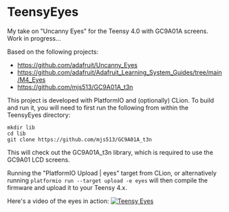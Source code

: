 # TeensyEyes

My take on "Uncanny Eyes" for the Teensy 4.0 with GC9A01A screens. Work in progress...

Based on the following projects:
  - https://github.com/adafruit/Uncanny_Eyes
  - https://github.com/adafruit/Adafruit_Learning_System_Guides/tree/main/M4_Eyes
  - https://github.com/mjs513/GC9A01A_t3n

This project is developed with PlatformIO and (optionally) CLion.
To build and run it, you will need to first run the following from within the TeensyEyes directory:
```
mkdir lib
cd lib
git clone https://github.com/mjs513/GC9A01A_t3n
```
This will check out the GC9A01A_t3n library, which is required to use the GC9A01 LCD screens.

Running the "PlatformIO Upload | eyes" target from CLion, or alternatively running
```platformio run --target upload -e eyes```
will then compile the firmware and upload it to your Teensy 4.x.

Here's a video of the eyes in action:
[![Teensy Eyes](http://img.youtube.com/vi/Ke1SJ8-6zJw/0.jpg)](https://www.youtube.com/watch?v=Ke1SJ8-6zJw "Teensy Eyes")